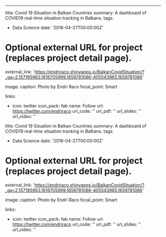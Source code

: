  ---
title: Covid 19 Situation in Balkan Countries
summary: A dashboard of COVID19 real-time situation tracking in Balkans.
tags:
  - Data Science
date: '2016-04-27T00:00:00Z'

# Optional external URL for project (replaces project detail page).
external_link: 'https://endriraco.shinyapps.io/BalkanCovidSituation/?_ga=2.157195963.1616705999.1659781086-405543965.1659781086'

image:
  caption: Photo by Endri Raco
  focal_point: Smart

links:
  - icon: twitter
    icon_pack: fab
    name: Follow
    url: https://twitter.com/endriraco
url_code: ''
url_pdf: ''
url_slides: ''
url_video: ''

title: Covid 19 Situation in Balkan Countries
summary: A dashboard of COVID19 real-time situation tracking in Balkans.
tags:
  - Data Science
date: '2016-04-27T00:00:00Z'

# Optional external URL for project (replaces project detail page).
external_link: 'https://endriraco.shinyapps.io/BalkanCovidSituation/?_ga=2.157195963.1616705999.1659781086-405543965.1659781086'

image:
  caption: Photo by Endri Raco
  focal_point: Smart

links:
  - icon: twitter
    icon_pack: fab
    name: Follow
    url: https://twitter.com/endriraco
url_code: ''
url_pdf: ''
url_slides: ''
url_video: ''
